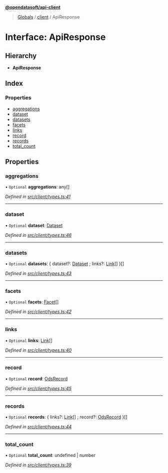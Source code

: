 **[@opendatasoft/api-client](../README.md)**

> [Globals](../globals.md) / [client](../modules/client.md) / ApiResponse

# Interface: ApiResponse

## Hierarchy

* **ApiResponse**

## Index

### Properties

* [aggregations](client.apiresponse.md#aggregations)
* [dataset](client.apiresponse.md#dataset)
* [datasets](client.apiresponse.md#datasets)
* [facets](client.apiresponse.md#facets)
* [links](client.apiresponse.md#links)
* [record](client.apiresponse.md#record)
* [records](client.apiresponse.md#records)
* [total\_count](client.apiresponse.md#total_count)

## Properties

### aggregations

• `Optional` **aggregations**: any[]

*Defined in [src/client/types.ts:41](https://github.com/opendatasoft/ods-dataviz-sdk/blob/ab29865/packages/api-client/src/client/types.ts#L41)*

___

### dataset

• `Optional` **dataset**: [Dataset](client.dataset.md)

*Defined in [src/client/types.ts:46](https://github.com/opendatasoft/ods-dataviz-sdk/blob/ab29865/packages/api-client/src/client/types.ts#L46)*

___

### datasets

• `Optional` **datasets**: { dataset?: [Dataset](client.dataset.md) ; links?: [Link](client.link.md)[]  }[]

*Defined in [src/client/types.ts:43](https://github.com/opendatasoft/ods-dataviz-sdk/blob/ab29865/packages/api-client/src/client/types.ts#L43)*

___

### facets

• `Optional` **facets**: [Facet](client.facet.md)[]

*Defined in [src/client/types.ts:42](https://github.com/opendatasoft/ods-dataviz-sdk/blob/ab29865/packages/api-client/src/client/types.ts#L42)*

___

### links

• `Optional` **links**: [Link](client.link.md)[]

*Defined in [src/client/types.ts:40](https://github.com/opendatasoft/ods-dataviz-sdk/blob/ab29865/packages/api-client/src/client/types.ts#L40)*

___

### record

• `Optional` **record**: [OdsRecord](client.odsrecord.md)

*Defined in [src/client/types.ts:45](https://github.com/opendatasoft/ods-dataviz-sdk/blob/ab29865/packages/api-client/src/client/types.ts#L45)*

___

### records

• `Optional` **records**: { links?: [Link](client.link.md)[] ; record?: [OdsRecord](client.odsrecord.md)  }[]

*Defined in [src/client/types.ts:44](https://github.com/opendatasoft/ods-dataviz-sdk/blob/ab29865/packages/api-client/src/client/types.ts#L44)*

___

### total\_count

• `Optional` **total\_count**: undefined \| number

*Defined in [src/client/types.ts:39](https://github.com/opendatasoft/ods-dataviz-sdk/blob/ab29865/packages/api-client/src/client/types.ts#L39)*
